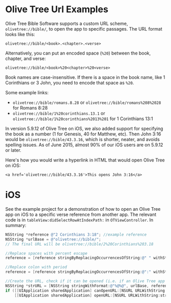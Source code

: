 Olive Tree Url Examples
=======================

Olive Tree Bible Software supports a custom URL scheme, `olivetree://bible/`, to open the app to specific passages.  The URL format looks like this:

    olivetree://bible/<book>.<chapter>.<verse>
    
Alternatively, you can put an encoded space (`%20`) between the book, chapter, and verse:

    olivetree://bible/<book>%20<chapter>%20<verse>
    
Book names are case-insensitive. If there is a space in the book name, like 1 Corinthians or 3 John, you need to encode that space as `%20`.
    
Some example links:

- `olivetree://bible/romans.8.28` or `olivetree://bible/romans%208%2028` for Romans 8:28
- `olivetree://bible/1%20corinthians.13.1` or `olivetree://bible/1%20corinthians%2013%201` for 1 Corinthians 13:1

In version 5.9.12 of Olive Tree on iOS, we also added support for specifying the book as a number (1 for Genesis, 40 for Matthew, etc). Then John 3:16 would be `olivetree://bible/43.3.16`, which is shorter, neater, and avoids spelling issues. As of June 2015, almost 90% of our iOS users are on 5.9.12 or later.

Here's how you would write a hyperlink in HTML that would open Olive Tree on iOS:

    <a href='olivetree://bible/43.3.16'>This opens John 3:16</a>

iOS
===================

See the example project for a demonstration of how to open an Olive Tree app on iOS to a specific verse reference from another app.  The relevant code is in `tableView:didSelectRowAtIndexPath:` in `OTViewController`.  In summary:

```objective-c
NSString *reference @"2 Corinthians 3:18"; //example reference
NSString *urlBase = @"olivetree://bible/";
// The final URL will be olivetree://bible/2%20Corinthians%203.18

//Replace spaces with percent escape
reference = [reference stringByReplacingOccurrencesOfString:@" " withString:@"%20"];

//Replace colon with period
reference = [reference stringByReplacingOccurrencesOfString:@":" withString:@"."];

//Create the URL, check if it can be opened (i.e. if an Olive Tree app is available), and open it
NSString *strURL = [NSString stringWithFormat:@"%@%@", urlBase, reference];
if ([[UIApplication sharedApplication] canOpenURL:[NSURL URLWithString:strURL]])
	[[UIApplication sharedApplication] openURL:[NSURL URLWithString:strURL]];
```
